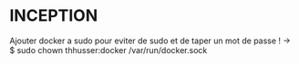 # INCEPTION

Ajouter docker a sudo pour eviter de sudo et de taper un mot de passe ! -> $ sudo chown thhusser:docker /var/run/docker.sock

